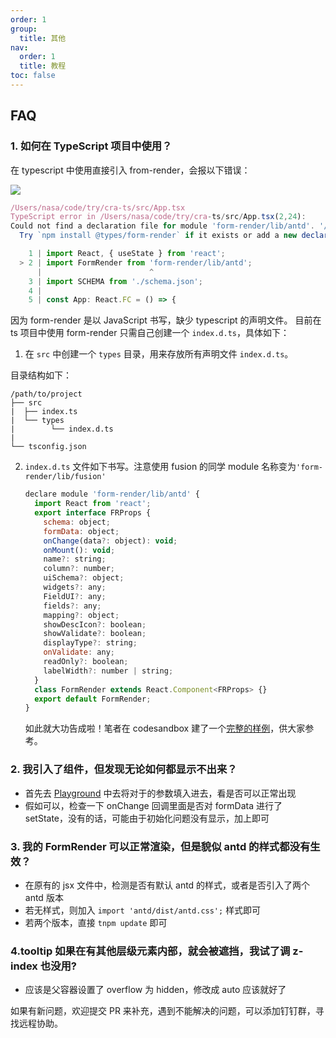```yaml
---
order: 1
group:
  title: 其他
nav:
  order: 1
  title: 教程
toc: false
---
```


## FAQ

### 1. 如何在 TypeScript 项目中使用？

在 typescript 中使用直接引入 from-render，会报以下错误：

![](https://img.alicdn.com/tfs/TB14eJFrUT1gK0jSZFrXXcNCXXa-1003-202.png)

```js
/Users/nasa/code/try/cra-ts/src/App.tsx
TypeScript error in /Users/nasa/code/try/cra-ts/src/App.tsx(2,24):
Could not find a declaration file for module 'form-render/lib/antd'. '/Users/nasa/code/try/cra-ts/node_modules/form-render/lib/antd.js' implicitly has an 'any' type.
  Try `npm install @types/form-render` if it exists or add a new declaration (.d.ts) file containing `declare module 'form-render/lib/antd';`  TS7016

    1 | import React, { useState } from 'react';
  > 2 | import FormRender from 'form-render/lib/antd';
      |                        ^
    3 | import SCHEMA from './schema.json';
    4 |
    5 | const App: React.FC = () => {
```

因为 form-render 是以 JavaScript 书写，缺少 typescript 的声明文件。
目前在 ts 项目中使用 form-render 只需自己创建一个 `index.d.ts`，具体如下：

1. 在 `src` 中创建一个 `types` 目录，用来存放所有声明文件 `index.d.ts`。

目录结构如下：

```
/path/to/project
├── src
|  ├── index.ts
|  └── types
|        └── index.d.ts
|
└── tsconfig.json
```

2. `index.d.ts` 文件如下书写。注意使用 fusion 的同学 module 名称变为`'form-render/lib/fusion'`

   ```js
   declare module 'form-render/lib/antd' {
     import React from 'react';
     export interface FRProps {
       schema: object;
       formData: object;
       onChange(data?: object): void;
       onMount(): void;
       name?: string;
       column?: number;
       uiSchema?: object;
       widgets?: any;
       FieldUI?: any;
       fields?: any;
       mapping?: object;
       showDescIcon?: boolean;
       showValidate?: boolean;
       displayType?: string;
       onValidate: any;
       readOnly?: boolean;
       labelWidth?: number | string;
     }
     class FormRender extends React.Component<FRProps> {}
     export default FormRender;
   }
   ```

   如此就大功告成啦！笔者在 codesandbox 建了一个[完整的样例](https://codesandbox.io/s/zaitypescriptxiashiyongform-render-f309f)，供大家参考。

### 2. 我引入了组件，但发现无论如何都显示不出来？

- 首先去 [Playground](/playground) 中去将对于的参数填入进去，看是否可以正常出现
- 假如可以，检查一下 onChange 回调里面是否对 formData 进行了 setState，没有的话，可能由于初始化问题没有显示，加上即可

### 3. 我的 FormRender 可以正常渲染，但是貌似 antd 的样式都没有生效？

- 在原有的 jsx 文件中，检测是否有默认 antd 的样式，或者是否引入了两个 antd 版本
- 若无样式，则加入 `import 'antd/dist/antd.css';` 样式即可
- 若两个版本，直接 `tnpm update` 即可

### 4.tooltip 如果在有其他层级元素内部，就会被遮挡，我试了调 z-index 也没用?

- 应该是父容器设置了 overflow 为 hidden，修改成 auto 应该就好了

如果有新问题，欢迎提交 PR 来补充，遇到不能解决的问题，可以添加钉钉群，寻找远程协助。
